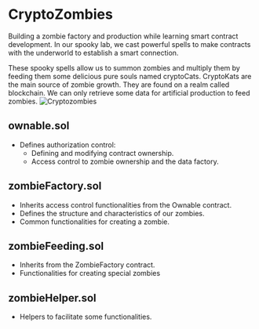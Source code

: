 # CryptoZombies
Building a zombie factory and production while learning smart contract development.
In our spooky lab, we cast powerful spells to make contracts with the underworld to establish a smart connection.

These spooky spells allow us to summon zombies and multiply them by feeding them some delicious pure souls named cryptoCats.
CryptoKats are the main source of zombie growth. They are found on a realm called blockchain. 
We can only retrieve some data for artificial production to feed zombies.
![Cryptozombies](https://github.com/user-attachments/assets/94ccbb43-eff5-4219-9a6e-e8ed0e6c146e)

## ownable.sol
- Defines authorization control:
  - Defining and modifying contract ownership.
  - Access control to zombie ownership and the data factory.
## zombieFactory.sol
- Inherits access control functionalities from the Ownable contract.
- Defines the structure and characteristics of our zombies.
- Common functionalities for creating a zombie.

## zombieFeeding.sol
- Inherits from the ZombieFactory contract.
- Functionalities for creating special zombies
## zombieHelper.sol
- Helpers to facilitate some functionalities.
